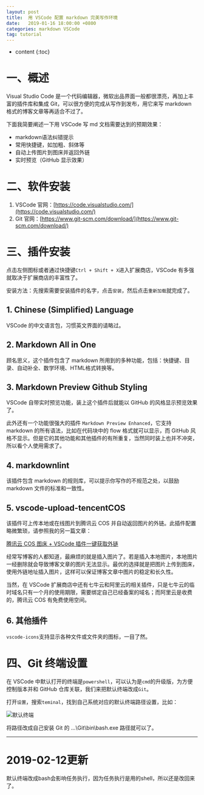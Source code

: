 ```yaml
---
layout: post
title:  用 VSCode 配置 markdown 完美写作环境
date:   2019-01-16 18:00:00 +0800
categories: markdown VSCode
tag: tutorial
---
```


* content
{:toc}

# 一、概述

Visual Studio Code 是一个代码编辑器，微软出品界面一般都很漂亮，再加上丰富的插件库和集成 Git，可以很方便的完成从写作到发布，用它来写 markdown 格式的博客文章等再适合不过了。

下面我简要阐述一下用 VSCode 写 md 文档需要达到的预期效果：

- markdown语法纠错提示
- 常用快捷键，如加粗、斜体等
- 自动上传图片到图床并返回外链
- 实时预览（GitHub 显示效果）

# 二、软件安装

1. VSCode 官网：[https://code.visualstudio.com/](https://code.visualstudio.com/)
2. Git 官网：[https://www.git-scm.com/download/](https://www.git-scm.com/download/)

# 三、插件安装

点击左侧图标或者通过快捷键`Ctrl + Shift + X`进入扩展商店，VSCode 有多强就取决于扩展商店的丰富性了。

安装方法：先搜索需要安装插件的名字，点击`安装`，然后点击`重新加载`就完成了。

## 1. Chinese (Simplified) Language

VSCode 的中文语言包，习惯英文界面的请略过。

## 2. Markdown All in One

顾名思义，这个插件包含了 markdown 所用到的多种功能，包括：快捷键、目录、自动补全、数学环境、HTML格式转换等。

## 3. Markdown Preview Github Styling

VSCode 自带实时预览功能，装上这个插件后就能以 GitHub 的风格显示预览效果了。

此外还有一个功能很强大的插件 `Markdown Preview Enhanced`，它支持 markdown 的所有语法，比如在代码块中的 flow 格式就可以显示，而 GitHub 风格不显示。但是它的其他功能和其他插件的有所重复，当然同时装上也并不冲突，所以看个人使用需求了。

## 4. markdownlint

该插件包含 markdown 的规则库，可以提示你写作的不规范之处，以鼓励 markdown 文件的标准和一致性。

## 5. vscode-upload-tencentCOS

该插件可上传本地或在线图片到腾讯云 COS 并自动返回图片的外链。此插件配置略微繁琐，请参照我的另一篇文章：

[腾讯云 COS 图床 + VSCode 插件一键获取外链](https://artintz.github.io/2019/01/15/TencentCOS/)

经常写博客的人都知道，最麻烦的就是插入图片了。若是插入本地图片，本地图片一经删除就会导致博客文章的图片无法显示。最优的选择就是把图片上传到图床，使用外链地址插入图片，这样可以保证博客文章中图片的稳定和长久性。

当然，在 VSCode 扩展商店中还有七牛云和阿里云的相关插件，只是七牛云的临时域名只有一个月的使用期限，需要绑定自己已经备案的域名；而阿里云是收费的，腾讯云 COS 有免费使用空间。

## 6. 其他插件

`vscode-icons`支持显示各种文件或文件夹的图标，一目了然。

# 四、Git 终端设置

在 VSCode 中默认打开的终端是`powershell`，可以认为是`cmd`的升级版，为方便控制版本并和 GitHub 仓库关联，我们来把默认终端改成`Git`。

打开`设置`，搜索`teminal`，找到自己系统对应的默认终端路径设置，比如：

![默认终端](https://md-image-1258527510.cos.ap-shanghai.myqcloud.com/默认终端-e1ac2a6f-49a9-45ab-be95-809ff85f7d79.png)

将路径改成自己安装 Git 的 ...\Git\bin\bash.exe 路径就可以了。

---

# 2019-02-12更新

默认终端改成bash会影响任务执行，因为任务执行是用的shell，所以还是改回来了。